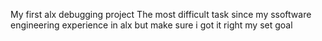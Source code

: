 My first alx debugging project 
The most difficult task since my ssoftware engineering experience in alx
but make sure i got it right my set goal

